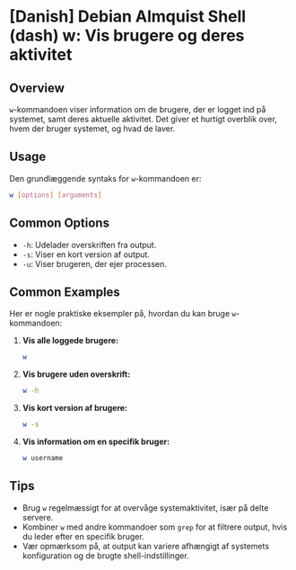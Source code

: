 # [Danish] Debian Almquist Shell (dash) w: Vis brugere og deres aktivitet

## Overview
`w`-kommandoen viser information om de brugere, der er logget ind på systemet, samt deres aktuelle aktivitet. Det giver et hurtigt overblik over, hvem der bruger systemet, og hvad de laver.

## Usage
Den grundlæggende syntaks for `w`-kommandoen er:

```bash
w [options] [arguments]
```

## Common Options
- `-h`: Udelader overskriften fra output.
- `-s`: Viser en kort version af output.
- `-u`: Viser brugeren, der ejer processen.

## Common Examples
Her er nogle praktiske eksempler på, hvordan du kan bruge `w`-kommandoen:

1. **Vis alle loggede brugere:**
   ```bash
   w
   ```

2. **Vis brugere uden overskrift:**
   ```bash
   w -h
   ```

3. **Vis kort version af brugere:**
   ```bash
   w -s
   ```

4. **Vis information om en specifik bruger:**
   ```bash
   w username
   ```

## Tips
- Brug `w` regelmæssigt for at overvåge systemaktivitet, især på delte servere.
- Kombiner `w` med andre kommandoer som `grep` for at filtrere output, hvis du leder efter en specifik bruger. 
- Vær opmærksom på, at output kan variere afhængigt af systemets konfiguration og de brugte shell-indstillinger.